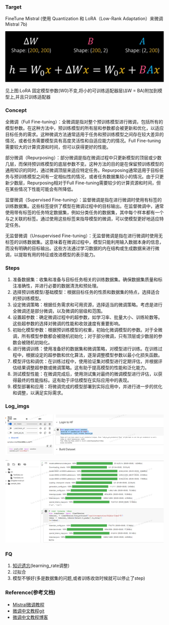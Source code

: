 ### Target 
FineTune Mistral (使用 Quantization  和 LoRA（Low-Rank Adaptation）来微调 Mistral 7b)

![img_2.png](..%2Fusing_files%2Fimgs%2Ffine_tune%2Fimg_2.png)

见上图:LoRA 固定模型参数(W0)不变,将小的可训练适配器层(ΔW = BA)附加到模型上,并且只训练适配器

### Concept
全微调（Full Fine-tuning）：全微调是指对整个预训练模型进行微调，包括所有的模型参数。在这种方法中，预训练模型的所有层和参数都会被更新和优化，以适应目标任务的需求。这种微调方法通常适用于任务和预训练模型之间存在较大差异的情况，或者任务需要模型具有高度灵活性和自适应能力的情况。Full Fine-tuning需要较大的计算资源和时间，但可以获得更好的性能。

部分微调（Repurposing）：部分微调是指在微调过程中只更新模型的顶层或少数几层，而保持预训练模型的底层参数不变。这种方法的目的是在保留预训练模型的通用知识的同时，通过微调顶层来适应特定任务。Repurposing通常适用于目标任务与预训练模型之间有一定相似性的情况，或者任务数据集较小的情况。由于只更新少数层，Repurposing相对于Full Fine-tuning需要较少的计算资源和时间，但在某些情况下性能可能会有所降低。

监督微调（Supervised Fine-tuning）：监督微调是指在进行微调时使用有标签的训练数据集。这些标签提供了模型在微调过程中的目标输出。在监督微调中，通常使用带有标签的任务特定数据集，例如分类任务的数据集，其中每个样本都有一个与之关联的标签。通过使用这些标签来指导模型的微调，可以使模型更好地适应特定任务。

无监督微调（Unsupervised Fine-tuning）：无监督微调是指在进行微调时使用无标签的训练数据集。这意味着在微调过程中，模型只能利用输入数据本身的信息，而没有明确的目标输出。这些方法通过学习数据的内在结构或生成数据来进行微调，以提取有用的特征或改进模型的表示能力。
### Steps
1. 准备数据集：收集和准备与目标任务相关的训练数据集。确保数据集质量和标注准确性，并进行必要的数据清洗和预处理。
2. 选择预训练模型/基础模型：根据目标任务的性质和数据集的特点，选择适合的预训练模型。
3. 设定微调策略：根据任务需求和可用资源，选择适当的微调策略。考虑是进行全微调还是部分微调，以及微调的层级和范围。
4. 设置超参数：确定微调过程中的超参数，如学习率、批量大小、训练轮数等。这些超参数的选择对微调的性能和收敛速度有重要影响。
5. 初始化模型参数：根据预训练模型的权重，初始化微调模型的参数。对于全微调，所有模型参数都会被随机初始化；对于部分微调，只有顶层或少数层的参数会被随机初始化。
6. 进行微调训练：使用准备好的数据集和微调策略，对模型进行训练。在训练过程中，根据设定的超参数和优化算法，逐渐调整模型参数以最小化损失函数。
7. 模型评估和调优：在训练过程中，使用验证集对模型进行定期评估，并根据评估结果调整超参数或微调策略。这有助于提高模型的性能和泛化能力。
8. 测试模型性能：在微调完成后，使用测试集对最终的微调模型进行评估，以获得最终的性能指标。这有助于评估模型在实际应用中的表现。
9. 模型部署和应用：将微调完成的模型部署到实际应用中，并进行进一步的优化和调整，以满足实际需求。
### Log_imgs
![img.png](..%2Fusing_files%2Fimgs%2Ffine_tune%2Fimg.png)

![img_1.png](..%2Fusing_files%2Fimgs%2Ffine_tune%2Fimg_1.png)

### FQ
1. [知识遗忘](https://github.com/THUDM/ChatGLM-6B/issues/1148)(learning_rate调整)
2. 过拟合
3. 模型不够好(多是数据集的问题,或者训练收敛时候就可以停止了step)
### Reference(参考文档)
* [Mistral微调教程](https://medium.com/@codersama/fine-tuning-mistral-7b-in-google-colab-with-qlora-complete-guide-60e12d437cca)
* [微调中文教程git](https://github.com/THUDM/ChatGLM-6B/blob/main/ptuning/README.md)
* [微调中文教程博客](https://blog.csdn.net/bmfire/article/details/131064677)








